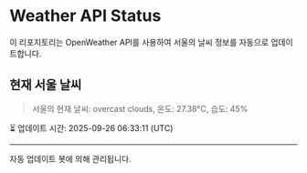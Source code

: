 
# Weather API Status

이 리포지토리는 OpenWeather API를 사용하여 서울의 날씨 정보를 자동으로 업데이트합니다.

## 현재 서울 날씨
> 서울의 현재 날씨: overcast clouds, 온도: 27.38°C, 습도: 45%

⏳ 업데이트 시간: 2025-09-26 06:33:11 (UTC)

---
자동 업데이트 봇에 의해 관리됩니다.
